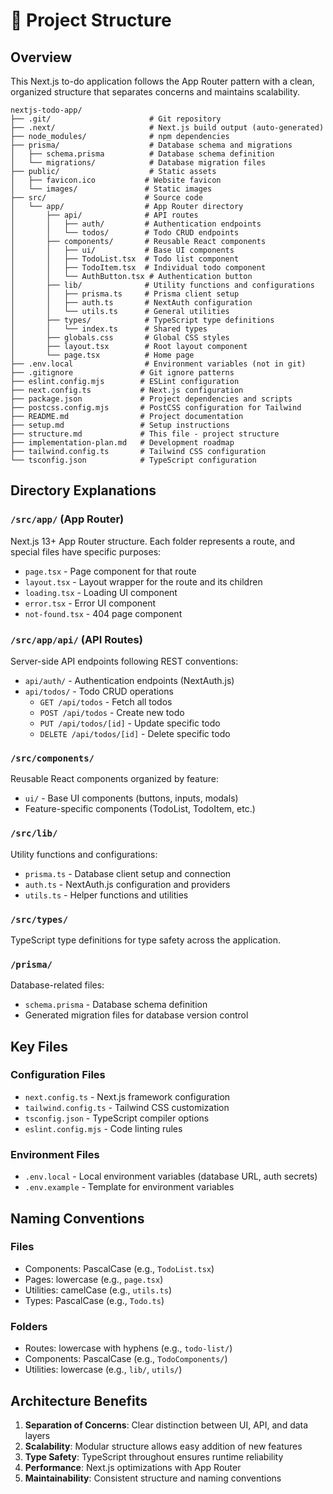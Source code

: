 # 📁 Project Structure

## Overview
This Next.js to-do application follows the App Router pattern with a clean, organized structure that separates concerns and maintains scalability.

```
nextjs-todo-app/
├── .git/                      # Git repository
├── .next/                     # Next.js build output (auto-generated)
├── node_modules/              # npm dependencies
├── prisma/                    # Database schema and migrations
│   ├── schema.prisma          # Database schema definition
│   └── migrations/            # Database migration files
├── public/                    # Static assets
│   ├── favicon.ico           # Website favicon
│   └── images/               # Static images
├── src/                      # Source code
│   └── app/                  # App Router directory
│       ├── api/              # API routes
│       │   ├── auth/         # Authentication endpoints
│       │   └── todos/        # Todo CRUD endpoints
│       ├── components/       # Reusable React components
│       │   ├── ui/           # Base UI components
│       │   ├── TodoList.tsx  # Todo list component
│       │   ├── TodoItem.tsx  # Individual todo component
│       │   └── AuthButton.tsx # Authentication button
│       ├── lib/              # Utility functions and configurations
│       │   ├── prisma.ts     # Prisma client setup
│       │   ├── auth.ts       # NextAuth configuration
│       │   └── utils.ts      # General utilities
│       ├── types/            # TypeScript type definitions
│       │   └── index.ts      # Shared types
│       ├── globals.css       # Global CSS styles
│       ├── layout.tsx        # Root layout component
│       └── page.tsx          # Home page
├── .env.local                # Environment variables (not in git)
├── .gitignore               # Git ignore patterns
├── eslint.config.mjs        # ESLint configuration
├── next.config.ts           # Next.js configuration
├── package.json             # Project dependencies and scripts
├── postcss.config.mjs       # PostCSS configuration for Tailwind
├── README.md                # Project documentation
├── setup.md                 # Setup instructions
├── structure.md             # This file - project structure
├── implementation-plan.md   # Development roadmap
├── tailwind.config.ts       # Tailwind CSS configuration
└── tsconfig.json            # TypeScript configuration
```

## Directory Explanations

### `/src/app/` (App Router)
Next.js 13+ App Router structure. Each folder represents a route, and special files have specific purposes:
- `page.tsx` - Page component for that route
- `layout.tsx` - Layout wrapper for the route and its children
- `loading.tsx` - Loading UI component
- `error.tsx` - Error UI component
- `not-found.tsx` - 404 page component

### `/src/app/api/` (API Routes)
Server-side API endpoints following REST conventions:
- `api/auth/` - Authentication endpoints (NextAuth.js)
- `api/todos/` - Todo CRUD operations
  - `GET /api/todos` - Fetch all todos
  - `POST /api/todos` - Create new todo
  - `PUT /api/todos/[id]` - Update specific todo
  - `DELETE /api/todos/[id]` - Delete specific todo

### `/src/components/`
Reusable React components organized by feature:
- `ui/` - Base UI components (buttons, inputs, modals)
- Feature-specific components (TodoList, TodoItem, etc.)

### `/src/lib/`
Utility functions and configurations:
- `prisma.ts` - Database client setup and connection
- `auth.ts` - NextAuth.js configuration and providers
- `utils.ts` - Helper functions and utilities

### `/src/types/`
TypeScript type definitions for type safety across the application.

### `/prisma/`
Database-related files:
- `schema.prisma` - Database schema definition
- Generated migration files for database version control

## Key Files

### Configuration Files
- `next.config.ts` - Next.js framework configuration
- `tailwind.config.ts` - Tailwind CSS customization
- `tsconfig.json` - TypeScript compiler options
- `eslint.config.mjs` - Code linting rules

### Environment Files
- `.env.local` - Local environment variables (database URL, auth secrets)
- `.env.example` - Template for environment variables

## Naming Conventions

### Files
- Components: PascalCase (e.g., `TodoList.tsx`)
- Pages: lowercase (e.g., `page.tsx`)
- Utilities: camelCase (e.g., `utils.ts`)
- Types: PascalCase (e.g., `Todo.ts`)

### Folders
- Routes: lowercase with hyphens (e.g., `todo-list/`)
- Components: PascalCase (e.g., `TodoComponents/`)
- Utilities: lowercase (e.g., `lib/`, `utils/`)

## Architecture Benefits

1. **Separation of Concerns**: Clear distinction between UI, API, and data layers
2. **Scalability**: Modular structure allows easy addition of new features
3. **Type Safety**: TypeScript throughout ensures runtime reliability
4. **Performance**: Next.js optimizations with App Router
5. **Maintainability**: Consistent structure and naming conventions 